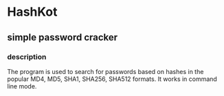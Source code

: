 # HashKot
## simple password cracker

### description

The program is used to search for passwords based on hashes in the popular MD4, MD5, SHA1, SHA256, SHA512 formats.
It works in command line mode.
